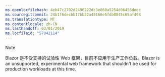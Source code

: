 ```yaml
---
ms.openlocfilehash: 4eb47c2702d2496222dc3e860a5254d06456deec
ms.sourcegitcommit: 24b1f6decbb17bb22a45166e5fdb0845c65af498
ms.translationtype: MT
ms.contentlocale: zh-CN
ms.lasthandoff: 03/01/2019
ms.locfileid: "57042114"
---
```

> [!NOTE]
> <span data-ttu-id="a2b4d-101">Blazor 是不受支持的试验性 Web 框架，目前不应用于生产工作负载。</span><span class="sxs-lookup"><span data-stu-id="a2b4d-101">Blazor is an unsupported, experimental web framework that shouldn't be used for production workloads at this time.</span></span>
